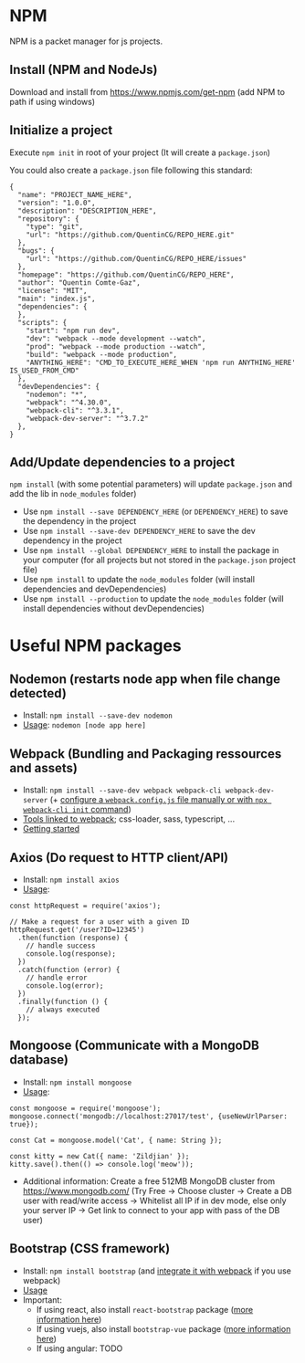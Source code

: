 # NPM

NPM is a packet manager for js projects.

## Install (NPM and NodeJs)

Download and install from https://www.npmjs.com/get-npm (add NPM to path if using windows)

## Initialize a project

Execute `npm init` in root of your project (It will create a `package.json`)

You could also create a `package.json` file following this standard:
```
{
  "name": "PROJECT_NAME_HERE",
  "version": "1.0.0",
  "description": "DESCRIPTION_HERE",
  "repository": {
    "type": "git",
    "url": "https://github.com/QuentinCG/REPO_HERE.git"
  },
  "bugs": {
    "url": "https://github.com/QuentinCG/REPO_HERE/issues"
  },
  "homepage": "https://github.com/QuentinCG/REPO_HERE",
  "author": "Quentin Comte-Gaz",
  "license": "MIT",
  "main": "index.js",
  "dependencies": {
  },
  "scripts": {
    "start": "npm run dev",
    "dev": "webpack --mode development --watch",
    "prod": "webpack --mode production --watch",
    "build": "webpack --mode production",
    "ANYTHING_HERE": "CMD_TO_EXECUTE_HERE_WHEN 'npm run ANYTHING_HERE' IS_USED_FROM_CMD"
  },
  "devDependencies": {
    "nodemon": "*",
    "webpack": "^4.30.0",
    "webpack-cli": "^3.3.1",
    "webpack-dev-server": "^3.7.2"
  },
}
```

## Add/Update dependencies to a project

`npm install` (with some potential parameters) will update `package.json` and add the lib in `node_modules` folder)

- Use `npm install --save DEPENDENCY_HERE` (or `DEPENDENCY_HERE`) to save the dependency in the project
- Use `npm install --save-dev DEPENDENCY_HERE` to save the dev dependency in the project
- Use `npm install --global DEPENDENCY_HERE` to install the package in your computer (for all projects but not stored in the `package.json` project file)
- Use `npm install` to update the `node_modules` folder (will install dependencies and devDependencies)
- Use `npm install --production` to update the `node_modules` folder (will install dependencies without devDependencies)


# Useful NPM packages

## Nodemon (restarts node app when file change detected)

- Install: `npm install --save-dev nodemon`
- <a target="_blank" href="https://github.com/remy/nodemon#usage">Usage</a>: `nodemon [node app here]`

## Webpack (Bundling and Packaging ressources and assets)

- Install: `npm install --save-dev webpack webpack-cli webpack-dev-server` (+ <a target="_blank" href="https://webpack.js.org/configuration/">configure a `webpack.config.js` file manually or with `npx webpack-cli init` command</a>)
- <a target="_blank" href="https://www.npmjs.com/package/webpack">Tools linked to webpack</a>; css-loader, sass, typescript, ...
- <a target="_blank" href="https://webpack.js.org/guides/getting-started/">Getting started</a>

## Axios (Do request to HTTP client/API)

- Install: `npm install axios`
- <a target="_blank" href="https://github.com/axios/axios#example">Usage</a>:
```
const httpRequest = require('axios');
 
// Make a request for a user with a given ID
httpRequest.get('/user?ID=12345')
  .then(function (response) {
    // handle success
    console.log(response);
  })
  .catch(function (error) {
    // handle error
    console.log(error);
  })
  .finally(function () {
    // always executed
  });
```

## Mongoose (Communicate with a MongoDB database)

- Install: `npm install mongoose`
- <a target="_blank" href="https://mongoosejs.com/docs/index.html">Usage</a>:
```
const mongoose = require('mongoose');
mongoose.connect('mongodb://localhost:27017/test', {useNewUrlParser: true});

const Cat = mongoose.model('Cat', { name: String });

const kitty = new Cat({ name: 'Zildjian' });
kitty.save().then(() => console.log('meow'));
```
- Additional information: Create a free 512MB MongoDB cluster from https://www.mongodb.com/ (Try Free -> Choose cluster -> Create a DB user with read/write access -> Whitelist all IP if in dev mode, else only your server IP -> Get link to connect to your app with pass of the DB user)

## Bootstrap (CSS framework)

- Install: `npm install bootstrap` (and <a target="_blank" href="https://getbootstrap.com/docs/4.3/getting-started/webpack/">integrate it with webpack</a> if you use webpack)
- <a target="_blank" href="https://getbootstrap.com/docs/4.3/components/">Usage</a>
- Important:
  - If using react, also install `react-bootstrap` package (<a target="_blank" href="https://react-bootstrap.github.io/getting-started/introduction/">more information here</a>)
  - If using vuejs, also install `bootstrap-vue` package (<a target="_blank" href="https://bootstrap-vue.js.org/docs">more information here</a>)
  - If using angular: TODO
